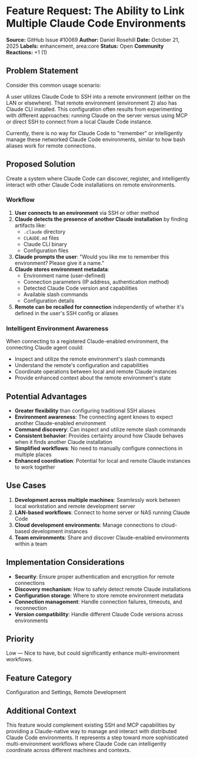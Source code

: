# Feature Request: The Ability to Link Multiple Claude Code Environments

**Source:** GitHub Issue #10069
**Author:** Daniel Rosehill
**Date:** October 21, 2025
**Labels:** enhancement, area:core
**Status:** Open
**Community Reactions:** +1 (1)

## Problem Statement

Consider this common usage scenario:

A user utilizes Claude Code to SSH into a remote environment (either on the LAN or elsewhere). That remote environment (environment 2) also has Claude CLI installed. This configuration often results from experimenting with different approaches: running Claude on the server versus using MCP or direct SSH to connect from a local Claude Code instance.

Currently, there is no way for Claude Code to "remember" or intelligently manage these networked Claude Code environments, similar to how bash aliases work for remote connections.

## Proposed Solution

Create a system where Claude Code can discover, register, and intelligently interact with other Claude Code installations on remote environments.

### Workflow

1. **User connects to an environment** via SSH or other method
2. **Claude detects the presence of another Claude installation** by finding artifacts like:
   - `.claude` directory
   - `CLAUDE.md` files
   - Claude CLI binary
   - Configuration files
3. **Claude prompts the user**: "Would you like me to remember this environment? Please give it a name."
4. **Claude stores environment metadata**:
   - Environment name (user-defined)
   - Connection parameters (IP address, authentication method)
   - Detected Claude Code version and capabilities
   - Available slash commands
   - Configuration details
5. **Remote can be recalled for connection** independently of whether it's defined in the user's SSH config or aliases

### Intelligent Environment Awareness

When connecting to a registered Claude-enabled environment, the connecting Claude agent could:
- Inspect and utilize the remote environment's slash commands
- Understand the remote's configuration and capabilities
- Coordinate operations between local and remote Claude instances
- Provide enhanced context about the remote environment's state

## Potential Advantages

- **Greater flexibility** than configuring traditional SSH aliases
- **Environment awareness**: The connecting agent knows to expect another Claude-enabled environment
- **Command discovery**: Can inspect and utilize remote slash commands
- **Consistent behavior**: Provides certainty around how Claude behaves when it finds another Claude installation
- **Simplified workflows**: No need to manually configure connections in multiple places
- **Enhanced coordination**: Potential for local and remote Claude instances to work together

## Use Cases

1. **Development across multiple machines**: Seamlessly work between local workstation and remote development server
2. **LAN-based workflows**: Connect to home server or NAS running Claude Code
3. **Cloud development environments**: Manage connections to cloud-based development instances
4. **Team environments**: Share and discover Claude-enabled environments within a team

## Implementation Considerations

- **Security**: Ensure proper authentication and encryption for remote connections
- **Discovery mechanism**: How to safely detect remote Claude installations
- **Configuration storage**: Where to store remote environment metadata
- **Connection management**: Handle connection failures, timeouts, and reconnection
- **Version compatibility**: Handle different Claude Code versions across environments

## Priority

Low — Nice to have, but could significantly enhance multi-environment workflows.

## Feature Category

Configuration and Settings, Remote Development

## Additional Context

This feature would complement existing SSH and MCP capabilities by providing a Claude-native way to manage and interact with distributed Claude Code environments. It represents a step toward more sophisticated multi-environment workflows where Claude Code can intelligently coordinate across different machines and contexts.
